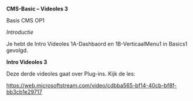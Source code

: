 **CMS-Basic – Videoles 3**

Basis CMS OP1

*Introductie*

Je hebt de Intro Videoles 1A-Dashbaord en 1B-VerticaalMenu1 in Basics1 gevolgd.

**Intro Videoles 3**

Deze derde videoles gaat over Plug-ins. Kijk de les:

https://web.microsoftstream.com/video/cdbba565-bf14-40cb-bf8f-bb3cb1e29717
